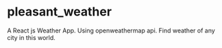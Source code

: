 # pleasant_weather
A React js Weather App. Using openweathermap api. Find weather of any city in this world. 
